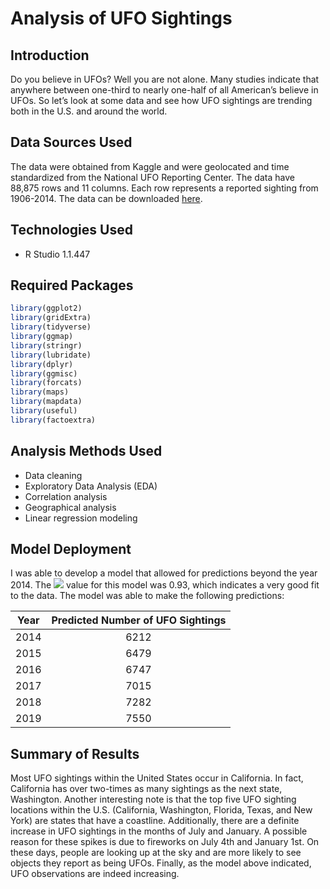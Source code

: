 # Analysis of UFO Sightings  

## Introduction  
Do you believe in UFOs? Well you are not alone. Many studies indicate that anywhere between one-third to nearly one-half of all American’s believe in UFOs. So let’s look at some data and see how UFO sightings are trending both in the U.S. and around the world.  

## Data Sources Used  
The data were obtained from Kaggle and were geolocated and time standardized from the National UFO Reporting Center.  The data have 88,875 rows and 11 columns.  Each row represents a reported sighting from 1906-2014.  The data can be downloaded [here](https://www.kaggle.com/NUFORC/ufo-sightings).  

## Technologies Used  
* R Studio 1.1.447  

## Required Packages  
```r
library(ggplot2)
library(gridExtra)
library(tidyverse)
library(ggmap)
library(stringr)
library(lubridate)
library(dplyr)
library(ggmisc)
library(forcats)
library(maps)
library(mapdata)
library(useful)
library(factoextra)
```  

## Analysis Methods Used  
* Data cleaning  
* Exploratory Data Analysis (EDA)  
* Correlation analysis  
* Geographical analysis 
* Linear regression modeling  

## Model Deployment  
I was able to develop a model that allowed for predictions beyond the year 2014.  The <img src="https://latex.codecogs.com/svg.latex?\Large$R^2" /> value for this model was 0.93, which indicates a very good fit to the data.  The model was able to make the following predictions:  

| Year | Predicted Number of UFO Sightings |  
| --- | :---: |  
| 2014 | 6212 |  
| 2015 | 6479 |  
| 2016 | 6747 |  
| 2017 | 7015 |  
| 2018 | 7282 |  
| 2019 | 7550 |  

## Summary of Results  
Most UFO sightings within the United States occur in California. In fact, California has over two-times as many sightings as the next state, Washington. Another interesting note is that the top five UFO sighting locations within the U.S. (California, Washington, Florida, Texas, and New York) are states that have a coastline.  Additionally, there are a definite increase in UFO sightings in the months of July and January.  A possible reason for these spikes is due to fireworks on July 4th and January 1st.  On these days, people are looking up at the sky and are more likely to see objects they report as being UFOs.  Finally, as the model above indicated, UFO observations are indeed increasing.
